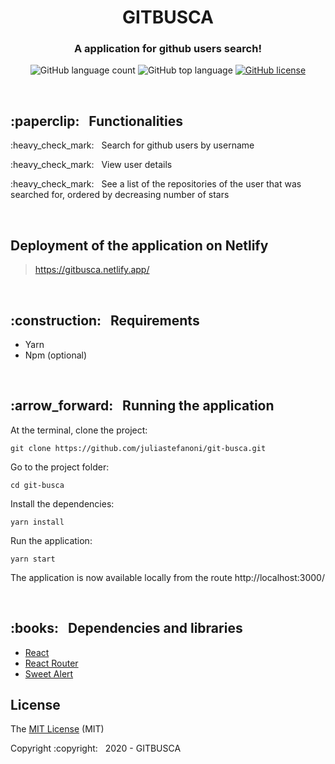 <h1 align="center"> GITBUSCA</h1>

<h3 align="center"> A application for github users search! </h3>

<p align="center">
  <img alt="GitHub language count" src="https://img.shields.io/github/languages/count/juliastefanoni/git-busca?color=F2955E">
  <img alt="GitHub top language" src="https://img.shields.io/github/languages/top/juliastefanoni/git-busca?color=F2955E">
  <a href="https://github.com/juliastefanoni/git-busca/blob/master/LICENSE">
  <img alt="GitHub license" src="https://img.shields.io/github/license/juliastefanoni/git-busca?color=F2955E"></a>
</p>
<br>

<h2> :paperclip: &nbsp Functionalities </h2>
<p> :heavy_check_mark: &nbsp Search for github users by username </p>
<p> :heavy_check_mark: &nbsp View user details</p>
<p> :heavy_check_mark: &nbsp See a list of the repositories of the user that was searched for, ordered by decreasing number of stars</p>

<br>

<h2> Deployment of the application on Netlify </h2>

> https://gitbusca.netlify.app/

<br>

<h2> :construction: &nbsp Requirements </h2>
 
- Yarn
- Npm (optional)

<br>

<h2> :arrow_forward: &nbsp Running the application </h2>

At the terminal, clone the project:

``git clone https://github.com/juliastefanoni/git-busca.git``

Go to the project folder:

``cd git-busca``

Install the dependencies:

``yarn install``

Run the application:

``yarn start``
 
The application is now available locally from the route http://localhost:3000/

<br>
<h2>:books: &nbsp  Dependencies and libraries</h2>

- [React](https://pt-br.reactjs.org/docs/create-a-new-react-app.html)
- [React Router](https://reacttraining.com/react-router/web/guides/quick-start)
- [Sweet Alert](https://sweetalert.js.org/)

<h2>License</h2>

The [MIT License]() (MIT)

<p> Copyright :copyright: &nbsp 2020 - GITBUSCA </p>

